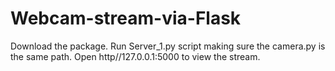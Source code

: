 # Webcam-stream-via-Flask
Download the package. 
Run Server_1.py script making sure the camera.py is the same path.
Open http//127.0.0.1:5000 to view the stream.
